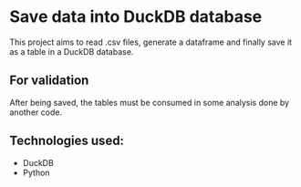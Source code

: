# Save data into DuckDB database

This project aims to read .csv files, generate a dataframe and finally save it as a table in a DuckDB database.

## For validation

After being saved, the tables must be consumed in some analysis done by another code.

## Technologies used:
- DuckDB
- Python
